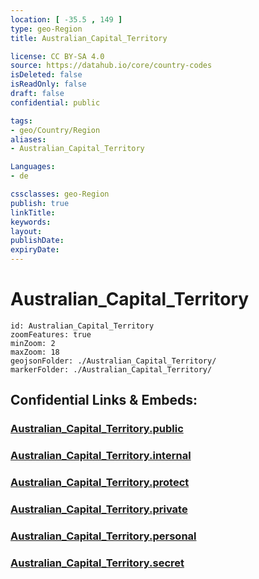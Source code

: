 ```yaml
---
location: [ -35.5 , 149 ] 
type: geo-Region
title: Australian_Capital_Territory

license: CC BY-SA 4.0
source: https://datahub.io/core/country-codes
isDeleted: false
isReadOnly: false
draft: false
confidential: public

tags:
- geo/Country/Region
aliases:
- Australian_Capital_Territory

Languages:
- de

cssclasses: geo-Region
publish: true
linkTitle: 
keywords: 
layout: 
publishDate: 
expiryDate: 
---
```


# Australian_Capital_Territory

```leaflet
id: Australian_Capital_Territory
zoomFeatures: true 
minZoom: 2 
maxZoom: 18
geojsonFolder: ./Australian_Capital_Territory/
markerFolder: ./Australian_Capital_Territory/
```


## Confidential Links & Embeds: 

### [Australian_Capital_Territory.public](/_public/\Earth\Continent\Australia\Australia\CountiesAustralian_Capital_Territory.public.md) 

### [Australian_Capital_Territory.internal](/_internal/\Earth\Continent\Australia\Australia\CountiesAustralian_Capital_Territory.internal.md) 

### [Australian_Capital_Territory.protect](/_protect/\Earth\Continent\Australia\Australia\CountiesAustralian_Capital_Territory.protect.md) 

### [Australian_Capital_Territory.private](/_private/\Earth\Continent\Australia\Australia\CountiesAustralian_Capital_Territory.private.md) 

### [Australian_Capital_Territory.personal](/_personal/\Earth\Continent\Australia\Australia\CountiesAustralian_Capital_Territory.personal.md) 

### [Australian_Capital_Territory.secret](/_secret/\Earth\Continent\Australia\Australia\CountiesAustralian_Capital_Territory.secret.md)

